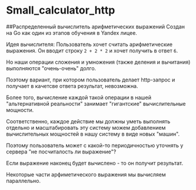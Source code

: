# Small_calculator_http
##Распределенный вычислитель арифметических выражений
Создан на Go как один из этапов обучения в Yandex лицее.

Идея вычислителя:
Пользователь хочет считать арифметические выражения. Он вводит строку `2 + 2 * 2` и хочет получить в ответ `6`.

Но наши операции сложения и умножения (также деления и вычитания) выполняются "очень-очень" долго.

Поэтому вариант, при котором пользователь делает http-запрос и получает в качетсве ответа результат, невозможна.

Более того, вычисление каждой такой операции в нашей "альтернативной реальности" занимает "гигантские" вычислительные мощности.

Соответственно, каждое действие мы должны уметь выполнять отдельно и масштабировать эту систему можем добавлением вычислительных мощностей в нашу систему в виде новых "машин".

Поэтому пользователь может с какой-то периодичностью уточнять у сервера "не посчиталость ли выражение"?

Если выражение наконец будет вычислено - то он получит результат.

Некоторые части арфиметического выражения мы вычисляем параллельно.
